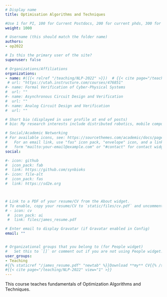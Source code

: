 ```yaml
---
# Display name
title: Optimisation Algorithms and Techniques

#Use 1 for PI, 100 for Current Postdocs, 200 for current phds, 300 for current masters, 400 for current undergrads, 800 for alum postdocs, 810 for alum phds, 820 for alum masters, and 830 for alum undergrads, 900 for tools, 1000 for projects
weight: 1000

# Username (this should match the folder name)
authors:
- op2022

# Is this the primary user of the site?
superuser: false

# Organizations/Affiliations
organizations:
- name: #({{< relref "/teaching/NLP-2022" >}})  # {{< cite page="/teaching/NLP-2022" view="1" >}}
 # url: "https://utah.instructure.com/courses/476851"
#- name: Formal Verification of Cyber-Physical Systems
#  url: ""
#- name: Asynchronous Circuit Design and Verification
#  url: ""
#- name: Analog Circuit Design and Verification
#  url: ""

# Short bio (displayed in user profile at end of posts)
# bio: My research interests include distributed robotics, mobile computing and programmable matter.

# Social/Academic Networking
# For available icons, see: https://sourcethemes.com/academic/docs/page-builder/#icons
#   For an email link, use "fas" icon pack, "envelope" icon, and a link in the
#   form "mailto:your-email@example.com" or "#contact" for contact widget.
social:

#- icon: github
#  icon_pack: fab
#  link: https://github.com/synbioks
#- icon: file-alt
#  icon_pack: fas
#  link: https://sd2e.org



# Link to a PDF of your resume/CV from the About widget.
# To enable, copy your resume/CV to `static/files/cv.pdf` and uncomment the lines below.
# - icon: cv
 #  icon_pack: ai
 #  link: files/james_resume.pdf

# Enter email to display Gravatar (if Gravatar enabled in Config)
email: ""


# Organizational groups that you belong to (for People widget)
#   Set this to `[]` or comment out if you are not using People widget.
user_groups:
- Teaching
#{{% staticref "/james_resume.pdf" "newtab" %}}Download **my** CV{{% /staticref %}}
#{{< cite page="/teaching/NLP-2022" view="1" >}}
---
```


This course teaches fundamentals of  Optimization Algorithms and Techniques.   



